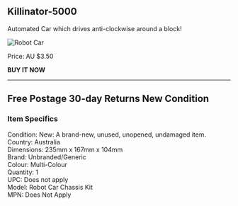 ## Killinator-5000

Automated Car which drives anti-clockwise around a block!

![Robot Car](https://github.com/frankta13/Team-Asians-Jye/blob/master/killinatioorr5000.PNG)

Price: AU $3.50

**BUY IT NOW**

---
Free Postage
30-day Returns
New Condition
---





### Item Specifics
Condition:  New: A brand-new, unused, unopened, undamaged item.  
Country:    Australia  
Dimensions: 235mm x 167mm x 104mm  
Brand: Unbranded/Generic  
Colour: Multi-Colour  
Quantity: 1  
UPC: Does not apply  
Model: Robot Car Chassis Kit  
MPN: Does Not Apply  
